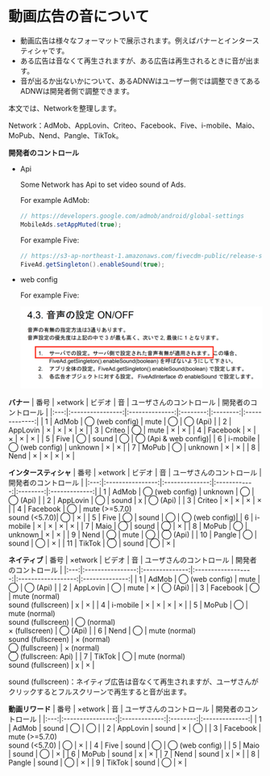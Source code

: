 # 動画広告の音について

- 動画広告は様々なフォーマットで展示されます。例えばバナーとインタースティシャです。
- ある広告は音なくて再生されますが、ある広告は再生されるときに音が出ます。
- 音が出るか出ないかについて、あるADNWはユーザー側では調整できてあるADNWは開発者側で調整できます。

本文では、Networkを整理します。

Network：AdMob、AppLovin、Criteo、Facebook、Five、i-mobile、Maio、MoPub、Nend、Pangle、TikTok。

**開発者のコントロール**

- Api

    Some Network has Api to set video sound of Ads.

    For example AdMob:
    ```java
    // https://developers.google.com/admob/android/global-settings
    MobileAds.setAppMuted(true);
    ```

    For example Five:
    ```java
    // https://s3-ap-northeast-1.amazonaws.com/fivecdm-public/release-sdk/document/FIVE-Android-SDK-install-guide.pdf
    FiveAd.getSingleton().enableSound(true);
    ```

- web config

    For example Five:

    <img src="./five_sound_webconfig.png" width="500px"/>

**バナー**
| 番号 | ×etwork          | ビデオ          | 音       | ユーザさんのコントロール | 開発者のコントロール    |
|:---:|:----------------:|:--------------:|:--------:|:--------:|:-------------:|
| 1   | AdMob            | ◯ (web config) | mute     | ◯        | ◯ (Api)       |
| 2   | AppLovin         | ×              | ×        | ×        | ×             |
| 3   | Criteo           | ◯              | mute     | ×        | ×             |
| 4   | Facebook         | ×              | ×        | ×        | ×             |
| 5   | Five             | ◯              | sound    | ◯        | ◯ (Api & web config)|
| 6   | i-mobile         | ◯ (web config) | unknown  | ×        | ×             |
| 7   | MoPub            | ◯              | unknown  | ×        | ×             |
| 8   | Nend             | ×              | ×        | ×        | ×             |

**インタースティシャ**
| 番号 | ×etwork          | ビデオ        | 音       | ユーザさんのコントロール | 開発者のコントロール    |
|:---:|:----------------:|:--------------:|:------------:|:--------:|:-------------:|
| 1   | AdMob            | ◯ (web config) | unknown      | ◯        | ◯ (Api)       |
| 2   | AppLovin         | ◯              | sound        | x        | ◯ (Api)       |
| 3   | Criteo           | ×              | ×            | ×        | ×             |
| 4   | Facebook         | ◯              | mute (>=5.7.0)<br>sound (<5.7.0)| ◯        | ×             |
| 5   | Five             | ◯              | sound        | ◯        | ◯ (web config)|
| 6   | i-mobile         | ×              | ×            | ×        | ×             |
| 7   | Maio             | ◯              | sound        | ◯        | ×             |
| 8   | MoPub            | ◯              | unknown      | ×        | ×             |
| 9   | Nend             | ◯              | mute         | ◯        | ◯ (Api)       |
| 10  | Pangle           | ◯              | sound        | ◯        | ×             |
| 11  | TikTok           | ◯              | sound        | ◯        | ×             |

**ネイティブ**
| 番号 | ×etwork          | ビデオ        | 音             | ユーザさんのコントロール             | 開発者のコントロール    |
|:---:|:----------------:|:--------------:|:------------------:|:------------------:|:--------------:|
| 1   | AdMob            | ◯ (web config) | mute               | ◯                  | ◯ (Api)        |
| 2   | AppLovin         | ◯              | mute               | ×                  | ◯ (Api)        |
| 3   | Facebook         | ◯              | mute (normal)<br>sound (fullscreen) | x                  | ×              |
| 4   | i-mobile         | ×              | ×                  | ×                  | ×              |
| 5   | MoPub            | ◯              | mute (normal)<br>sound (fullscreen) | ◯ (normal)<br>× (fullscreen) | ◯ (Api)        |
| 6   | Nend             | ◯              | mute (normal)<br>sound (fullscreen) | × (normal)<br>◯ (fullscreen)     | × (normal)<br>◯ (fullscreen: Api) |
| 7   | TikTok           | ◯              | mute (normal)<br>sound (fullscreen) | x                  | ×              |

sound (fullscreen)：ネイティブ広告は音なくて再生されますが、ユーザさんがクリックするとフルスクリーンで再生すると音が出ます。

**動画リワード**
| 番号 | ×etwork          | 音        | ユーザさんのコントロール | 開発者のコントロール    |
|:---:|:----------------:|:-------------:|:--------:|:--------------:|
| 1   | AdMob            | sound         | ◯        | ◯              |
| 2   | AppLovin         | sound         | ×        | ◯              |
| 3   | Facebook         | mute (>=5.7.0)<br>sound (<5.7.0) | ◯        | ×              |
| 4   | Five             | sound         | ◯        | ◯ (web config) |
| 5   | Maio             | sound         | ◯        | ×              |
| 6   | MoPub            | sound         | x        | ×              |
| 7   | Nend             | sound         | x        | ×              |
| 8   | Pangle           | sound         | ◯        | ×              |
| 9   | TikTok           | sound         | ◯        | ×              |